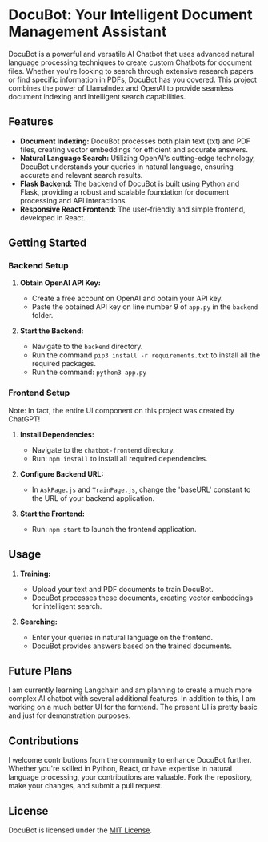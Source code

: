 # DocuBot: Your Intelligent Document Management Assistant

DocuBot is a powerful and versatile AI Chatbot that uses advanced natural language processing techniques to create custom Chatbots for document files. Whether you're looking to search through extensive research papers or find specific information in PDFs, DocuBot has you covered. This project combines the power of LlamaIndex and OpenAI to provide seamless document indexing and intelligent search capabilities.

## Features

- **Document Indexing:** DocuBot processes both plain text (txt) and PDF files, creating vector embeddings for efficient and accurate answers.
- **Natural Language Search:** Utilizing OpenAI's cutting-edge technology, DocuBot understands your queries in natural language, ensuring accurate and relevant search results.
- **Flask Backend:** The backend of DocuBot is built using Python and Flask, providing a robust and scalable foundation for document processing and API interactions.
- **Responsive React Frontend:** The user-friendly and simple frontend, developed in React.

## Getting Started

### Backend Setup

1. **Obtain OpenAI API Key:**
   - Create a free account on OpenAI and obtain your API key.
   - Paste the obtained API key on line number 9 of `app.py` in the `backend` folder.

2. **Start the Backend:**
   - Navigate to the `backend` directory.
   - Run the command `pip3 install -r requirements.txt` to install all the required packages.
   - Run the command: `python3 app.py`

### Frontend Setup
Note: In fact, the entire UI component on this project was created by ChatGPT! 

1. **Install Dependencies:**
   - Navigate to the `chatbot-frontend` directory.
   - Run: `npm install` to install all required dependencies.

2. **Configure Backend URL:**
   - In `AskPage.js` and `TrainPage.js`, change the 'baseURL' constant to the URL of your backend application.

3. **Start the Frontend:**
   - Run: `npm start` to launch the frontend application.

## Usage

1. **Training:**
   - Upload your text and PDF documents to train DocuBot.
   - DocuBot processes these documents, creating vector embeddings for intelligent search.

2. **Searching:**
   - Enter your queries in natural language on the frontend.
   - DocuBot provides answers based on the trained documents.

## Future Plans

I am currently learning Langchain and am planning to create a much more complex AI chatbot with several additional features. In addition to this, I am working on a much better UI for the forntend. The present UI is pretty basic and just for demonstration purposes. 

## Contributions

I welcome contributions from the community to enhance DocuBot further. Whether you're skilled in Python, React, or have expertise in natural language processing, your contributions are valuable. Fork the repository, make your changes, and submit a pull request.

## License

DocuBot is licensed under the [MIT License](LICENSE).

